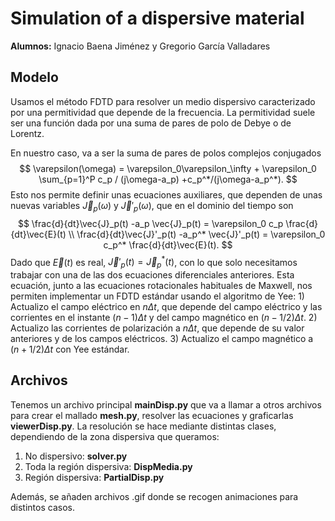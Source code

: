 ﻿# Simulation of a dispersive material

**Alumnos:** Ignacio Baena Jiménez y Gregorio García Valladares

## Modelo

Usamos el método FDTD para resolver un  medio dispersivo caracterizado por una permitividad que depende de la frecuencia. La permitividad suele ser una función dada por una suma de pares de polo de Debye o de Lorentz. 

En nuestro caso, va a ser la suma de pares de polos complejos conjugados
$$
\varepsilon(\omega) = \varepsilon_0\varepsilon_\infty + \varepsilon_0 \sum_{p=1}^P c_p / (j\omega-a_p) +c_p^*/(j\omega-a_p^*).
$$
Esto nos permite definir unas ecuaciones auxiliares, que dependen de unas nuevas variables $\vec{J}_p(\omega)$ y $\vec{J}'_p(\omega)$, que en el dominio del tiempo son
$$
\frac{d}{dt}\vec{J}_p(t) -a_p \vec{J}_p(t) = \varepsilon_0 c_p \frac{d}{dt}\vec{E}(t) \\
\frac{d}{dt}\vec{J}'_p(t) -a_p^* \vec{J}'_p(t) = \varepsilon_0 c_p^* \frac{d}{dt}\vec{E}(t).
$$
Dado que $\vec{E}(t)$ es real, $\vec{J}'_p(t)=\vec{J}_p^*(t)$, con lo que solo necesitamos trabajar con una de las dos ecuaciones diferenciales anteriores. Esta ecuación, junto a las ecuaciones rotacionales habituales de Maxwell, nos permiten implementar un FDTD estándar usando el algoritmo de Yee: 
	1) Actualizo el campo eléctrico en $n\Delta t$, que depende del campo eléctrico y las corrientes en el instante $(n-1)\Delta t$ y del campo magnético en  $(n-1/2)\Delta t$.
	2) Actualizo las corrientes de polarización a $n\Delta t$, que depende de su valor anteriores y de los campos eléctricos.
	3) Actualizo el campo magnético a $(n+1/2)\Delta t$ con Yee estándar.
	
## Archivos

Tenemos un archivo principal **mainDisp.py** que va a llamar a otros archivos para crear el mallado **mesh.py**, resolver las ecuaciones y graficarlas **viewerDisp.py**.  La resolución se hace mediante distintas clases, dependiendo de la zona dispersiva que queramos:
1) No dispersivo: **solver.py**
2) Toda la región dispersiva: **DispMedia.py**
3) Región dispersiva: **PartialDisp.py**

Además, se añaden archivos .gif donde se recogen animaciones para distintos casos. 

